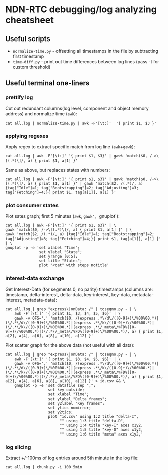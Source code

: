 # NDN-RTC debugging/log analyzing cheatsheet

## Useful scripts

* `normalize-time.py` - offsetting all timestamps in the file by subtracting first timestamp
* `time-diff.py` - print out time differences between log lines (pass -t for custom threshold)

## Useful terminal one-liners

### prettify log
Cut out redundant columns(log level, component and object memory address) and normalize time (`awk`):

    cat all.log | normalize-time.py | awk -F'[\t:]'  '{ print $1, $3 }'

### applying regexes
Apply regex to extract specific match from log line (`awk`+`gawk`):

    cat all.log | awk -F'[\t:]' '{ print $1, $3}' | gawk 'match($0, /->\[(.*)\]/, a) { print $1, a[1] }'

Same as above, but replaces states with numbers:
    
    cat all.log | awk -F'[\t:]' '{ print $1, $3}' | gawk 'match($0, /->\[(.*)\]/, a) { print $1, a[1] }' | gawk 'match($2, /(.*)/, a) {tag["Idle"]=1; tag["Bootstrapping"]=2; tag["Adjusting"]=3; tag["Fetching"]=4;}{ print $1, tag[a[1]], a[1] }'

### plot consumer states
Plot sates graph; first 5 minutes (`awk`, `gawk', `gnuplot`):

    cat all.log | awk -F'[\t:]' '{ print $1, $3}' | \
    gawk 'match($0, /->\[(.*)\]/, a) { print $1, a[1] }' | \
    gawk 'match($2, /(.*)/, a) {tag["Idle"]=1; tag["Bootstrapping"]=2; tag["Adjusting"]=3; tag["Fetching"]=4;}{ print $1, tag[a[1]], a[1] }' | \
    gnuplot -p -e 'set xlabel "Time";
                   set ylabel "State";
                   set yrange [0:5];
                   set title "States";
                   plot "<cat" with steps notitle'

### interest-data exchange
Get Interest-Data (for segments 0, no parity) timestamps (columns are: timestamp, delta-interest, delta-data, key-interest, key-data, metadata-interest, metadata-data):

    cat all.log | grep "express\|onData: /" | toseqno.py - | \
        awk -F'[\t:]' '{ print $1, $3, $4, $5, $6}' | \
        gawk -v OFS=',' 'match($0, /(express .*\/d\/([0-9]+)\/%00%00.*)|(\/.*\/d\/([0-9]+)\/%00%00.*)|(express .*\/k\/([0-9]+)\/%00%00.*)|(\/.*\/k\/([0-9]+)\/%00%00.*)|(express .*\/_meta\/%FD%([0-9]+)\/%00%00.*)|(\/.*\/_meta\/%FD%([0-9]+)\/%00%00.*)/, a) { print $1, a[2], a[4], a[6], a[8], a[10], a[12] }'

Plot scatter graph for the above data (not useful with all data):
    
    cat all.log | grep "express\|onData: /" | toseqno.py - | \
        awk -F'[\t:]' '{ print $1, $3, $4, $5, $6}' | \
        gawk -v OFS=',' 'match($0, /(express .*\/d\/([0-9]+)\/%00%00.*)|(\/.*\/d\/([0-9]+)\/%00%00.*)|(express .*\/k\/([0-9]+)\/%00%00.*)|(\/.*\/k\/([0-9]+)\/%00%00.*)|(express .*\/_meta\/%FD%([0-9]+)\/%00%00.*)|(\/.*\/_meta\/%FD%([0-9]+)\/%00%00.*)/, a) { print $1, a[2], a[4], a[6], a[8], a[10], a[12] }' > id.csv && \
        gnuplot -p -e 'set datafile sep ","; 
                       set key outside; 
                       set xlabel "Time"; 
                       set ylabel "Delta frames"; 
                       set y2label "Key frames"; 
                       set ytics nomirror; 
                       set y2tics; 
                       plot "id.csv" using 1:2 title "delta-I", 
                            "" using 1:3 title "delta-D", 
                            "" using 1:4 title "key-I" axes x1y2, 
                            "" using 1:5 title "key-D" axes x1y2, 
                            "" using 1:6 title "meta" axes x1y2,'  

### log slicing

Extract +/-100ms of log entries around 5th minute in the log file:

    cat all.log | chunk.py -i 100 5min




